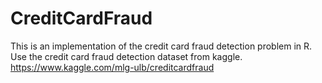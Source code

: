 # CreditCardFraud

This is an implementation of the credit card fraud detection problem in R.
Use the  credit card fraud detection dataset from kaggle. 
https://www.kaggle.com/mlg-ulb/creditcardfraud
